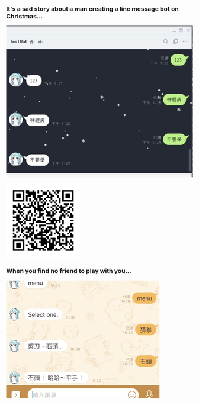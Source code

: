 ### It's a sad story about a man creating a line message bot on Christmas...

![so sad](/app/assets/images/aqua_is_idiot.jpg)

<img src="/app/assets/images/aqua_bot.png" width="200">

### When you find no friend to play with you...

![so sad](/app/assets/images/play_rock_paper_and_scissors.jpg)
